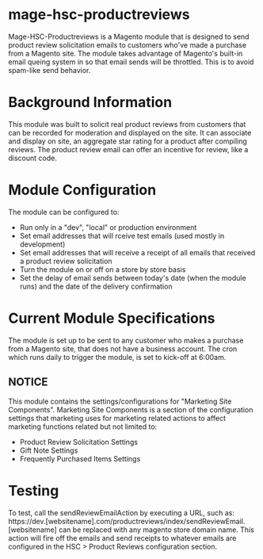 # mage-hsc-productreviews
Mage-HSC-Productreviews is a Magento module that is designed to send product review solicitation emails to customers who've made a purchase from a Magento site.
The module takes advantage of Magento's built-in email queing system in so that email sends will be throttled. This is to avoid spam-like send behavior.

# Background Information
This module was built to solicit real product reviews from customers that can be recorded for moderation and displayed on the site. 
It can associate and display on site, an aggregate star rating for a product after compiling reviews.
The product review email can offer an incentive for review, like a discount code.

# Module Configuration
The module can be configured to:
- Run only in a "dev", "local" or production environment 
- Set email addresses that will rceive test emails (used mostly in development)
- Set email addresses that will receive a receipt of all emails that received a product review solicitation
- Turn the module on or off on a store by store basis 
- Set the delay of email sends between today's date (when the module runs) and the date of the delivery confirmation 

# Current Module Specifications
The module is set up to be sent to any customer who makes a purchase from a Magento site, that does not have a business account.
The cron which runs daily to trigger the module, is set to kick-off at 6:00am.

## NOTICE
This module contains the settings/configurations for "Marketing Site Components". Marketing Site Components is a section of the configuration settings that marketing uses for marketing related actions to affect marketing functions related but not limited to:
- Product Review Solicitation Settings
- Gift Note Settings
- Frequently Purchased Items Settings

# Testing
To test, call the sendReviewEmailAction by executing a URL, such as: https://dev.[websitename].com/productreviews/index/sendReviewEmail. [websitename] can be replaced with any magento store domain name. This action will fire off the emails and send receipts to whatever emails are configured in the HSC > Product Reviews configuration section.
